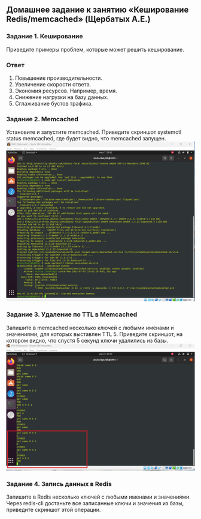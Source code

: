 ## Домашнее задание к занятию «Кеширование Redis/memcached» (Щербатых А.Е.)
### Задание 1. Кеширование
Приведите примеры проблем, которые может решить кеширование.
### Ответ
1. Повышение производительности.
2. Увеличение скорости ответа.
3. Экономия ресурсов. Например, время.
4. Снижение нагрузки на базу данных.
5. Сглаживание бустов трафика.

### Задание 2. Memcached
Установите и запустите memcached.
Приведите скриншот systemctl status memcached, где будет видно, что memcached запущен.
![alt text](https://github.com/Anton-Shcherbatykh/FOPS-32_11/blob/main/11_02/Pictures/Picture_2.jpg)

### Задание 3. Удаление по TTL в Memcached
Запишите в memcached несколько ключей с любыми именами и значениями, для которых выставлен TTL 5.
Приведите скриншот, на котором видно, что спустя 5 секунд ключи удалились из базы.
![alt text](https://github.com/Anton-Shcherbatykh/FOPS-32_11/blob/main/11_02/Pictures/Picture_3.jpg)

### Задание 4. Запись данных в Redis
Запишите в Redis несколько ключей с любыми именами и значениями.
Через redis-cli достаньте все записанные ключи и значения из базы, приведите скриншот этой операции.
